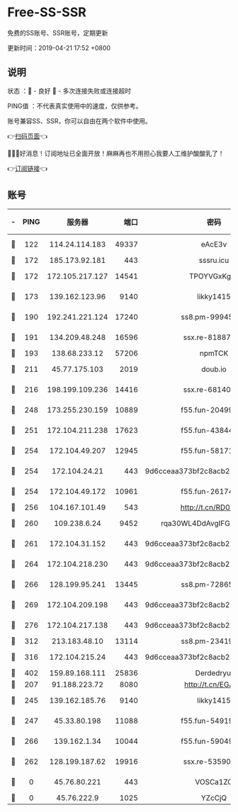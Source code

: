 # Free-SS-SSR

免费的SS账号、SSR账号，定期更新

更新时间：2019-04-21 17:52 +0800

## 说明

状态     ：🙂 - 良好 🙁 - 多次连接失败或连接超时

PING值   ：不代表真实使用中的速度，仅供参考。

账号兼容SS、SSR，你可以自由在两个软件中使用。

👉[扫码页面](https://liesauer.github.io/Free-SS-SSR/)👈

🎉🎉🎉好消息！订阅地址已全面开放！麻麻再也不用担心我要人工维护酸酸乳了！

👉[订阅链接](https://www.liesauer.net/yogurt/subscribe?ACCESS_TOKEN=DAYxR3mMaZAsaqUb)👈

## 账号

|-|PING|服务器|端口|密码|加密方式|区域|
|:----:|:----:|:-----:|-----:|:----:|:----:|:----:|
|🙂|122|114.24.114.183|49337|eAcE3v|chacha20-ietf|TW|
|🙂|172|185.173.92.181|443|sssru.icu|rc4-md5|RU|
|🙂|172|172.105.217.127|14541|TPOYVGxKglpi|aes-256-cfb|JP|
|🙂|173|139.162.123.96|9140|likky1415|aes-256-cfb|JP|
|🙂|190|192.241.221.124|17240|ss8.pm-99945477|aes-256-cfb|US|
|🙂|191|134.209.48.248|16596|ssx.re-81887619|aes-256-cfb|US|
|🙂|193|138.68.233.12|57206|npmTCK|rc4-md5|US|
|🙂|211|45.77.175.103|2019|doub.io|aes-128-ctr|SG|
|🙂|216|198.199.109.236|14416|ssx.re-68140680|aes-256-cfb|US|
|🙂|248|173.255.230.159|10889|f55.fun-20499920|aes-256-cfb|US|
|🙂|251|172.104.211.238|17623|f55.fun-43844641|aes-256-cfb|US|
|🙂|254|172.104.49.207|12945|f55.fun-58171420|aes-256-cfb|SG|
|🙂|254|172.104.24.21|443|9d6cceaa373bf2c8acb22e60b6a58be6|aes-256-cfb|US|
|🙂|254|172.104.49.172|10961|f55.fun-26174488|aes-256-cfb|SG|
|🙂|256|104.167.101.49|543|http://t.cn/RD0D7sx|rc4-md5|CA|
|🙂|260|109.238.6.24|9452|rqa30WL4DdAvgIFG6Fs3znzTa|aes-256-cfb|FR|
|🙂|261|172.104.31.152|443|9d6cceaa373bf2c8acb22e60b6a58be6|aes-256-cfb|US|
|🙂|264|172.104.218.230|443|9d6cceaa373bf2c8acb22e60b6a58be6|aes-256-cfb|US|
|🙂|266|128.199.95.241|13445|ss8.pm-72865285|aes-256-cfb|SG|
|🙂|269|172.104.209.198|443|9d6cceaa373bf2c8acb22e60b6a58be6|aes-256-cfb|US|
|🙂|276|172.104.217.138|443|9d6cceaa373bf2c8acb22e60b6a58be6|aes-256-cfb|US|
|🙂|312|213.183.48.10|13114|ss8.pm-23419048|rc4-md5|RU|
|🙂|316|172.104.215.24|443|9d6cceaa373bf2c8acb22e60b6a58be6|aes-256-cfb|US|
|🙂|402|159.89.168.111|25836|Derdedryuj|chacha20|IN|
|🙂|207|91.188.223.72|8080|http://t.cn/EGJIyrl|rc4-md5|RU|
|🙂|245|139.162.185.76|9140|likky1415|aes-256-cfb|DE|
|🙂|247|45.33.80.198|11088|f55.fun-54919937|aes-256-cfb|US|
|🙂|266|139.162.1.34|10044|f55.fun-59049291|aes-256-cfb|SG|
|🙁|262|128.199.187.62|19916|ssx.re-53590362|aes-256-cfb|SG|
|🙁|0|45.76.80.221|443|VOSCa1ZG|aes-256-cfb|DE|
|🙁|0|45.76.222.9|1025|YZcCjQ|rc4-md5|JP|
